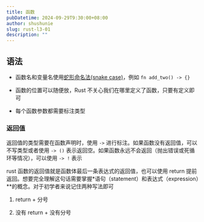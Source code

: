 ```yaml
---
title: 函数
pubDatetime: 2024-09-29T9:30:00+08:00
author: shushunie
slug: rust-l3-01
description: ""
---
```


## 语法

- 函数名和变量名使用[蛇形命名法(snake case)](https://course.rs/practice/naming.html)，例如 `fn add_two() -> {}`

- 函数的位置可以随便放，Rust 不关心我们在哪里定义了函数，只要有定义即可

- 每个函数参数都需要标注类型

### 返回值

返回值的类型需要在函数声明时，使用 `->` 进行标注。如果函数没有返回值，可以不写类型或者使用 `-> ()` 表示返回空。如果函数永远不会返回（抛出错误或死循环等情况），可以使用 `-> !` 表示

rust 函数的返回值就是函数体最后一条表达式的返回值，也可以使用 return 提前返回。想要完全理解这句话需要掌握\*语句（statement）和表达式（expression）\*\*的概念。对于初学者来说记住两种写法即可

1. return + 分号

2. 没有 return + 没有分号
